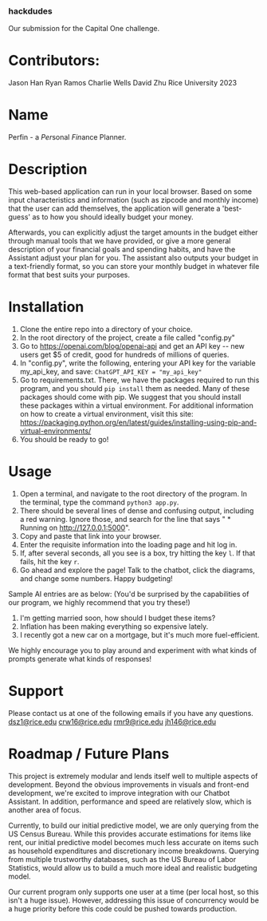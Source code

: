 ### hackdudes
Our submission for the Capital One challenge.

# Contributors:
Jason Han
Ryan Ramos
Charlie Wells
David Zhu
Rice University 2023

# Name

Perfin - a *Per*sonal *Fin*ance Planner.

# Description

This web-based application can run in your local browser. Based on some input characteristics and information (such as zipcode and monthly income) that the user can add themselves, the application will generate a 'best-guess' as to how you should ideally budget your money.

Afterwards, you can explicitly adjust the target amounts in the budget either through manual tools that we have provided, or give a more general description of your financial goals and spending habits, and have the Assistant adjust your plan for you. The assistant also outputs your budget in a text-friendly format, so you can store your monthly budget in whatever file format that best suits your purposes.

# Installation

1. Clone the entire repo into a directory of your choice. 
2. In the root directory of the project, create a file called "config.py"
3. Go to https://openai.com/blog/openai-api and get an API key -- new users get $5 of credit, good for hundreds of millions of queries.
4. In "config.py", write the following, entering your API key for the variable my_api_key, and save:
    `ChatGPT_API_KEY = "my_api_key"`
5. Go to requirements.txt. There, we have the packages required to run this program, and you should `pip install` them as needed. Many of these packages should come with pip. We suggest that you should install these packages within a virtual environment. For additional information on how to create a virtual environment, visit this site: https://packaging.python.org/en/latest/guides/installing-using-pip-and-virtual-environments/
6. You should be ready to go!

# Usage

1. Open a terminal, and navigate to the root directory of the program. In the terminal, type the command `python3 app.py`.
2. There should be several lines of dense and confusing output, including a red warning. Ignore those, and search for the line that says " * Running on http://127.0.0.1:5000". 
3. Copy and paste that link into your browser. 
4. Enter the requisite information into the loading page and hit log in. 
5. If, after several seconds, all you see is a box, try hitting the key `l`. If that fails, hit the key `r`.
6. Go ahead and explore the page! Talk to the chatbot, click the diagrams, and change some numbers. Happy budgeting!

Sample AI entries are as below: (You'd be surprised by the capabilities of our program, we highly recommend that you try these!)
1. I'm getting married soon, how should I budget these items?
2. Inflation has been making everything so expensive lately.
3. I recently got a new car on a mortgage, but it's much more fuel-efficient. 

We highly encourage you to play around and experiment with what kinds of prompts generate what kinds of responses! 

# Support
Please contact us at one of the following emails if you have any questions.
dsz1@rice.edu
crw16@rice.edu
rmr9@rice.edu
jh146@rice.edu

# Roadmap / Future Plans

This project is extremely modular and lends itself well to multiple aspects of development. Beyond the obvious improvements in visuals and front-end development, we're excited to improve integration with our Chatbot Assistant. In addition, performance and speed are relatively slow, which is another area of focus.

Currently, to build our initial predictive model, we are only querying from the US Census Bureau. While this provides accurate estimations for items like rent, our initial predictive model becomes much less accurate on items such as household expenditures and discretionary income breakdowns. Querying from multiple trustworthy databases, such as the US Bureau of Labor Statistics, would allow us to build a much more ideal and realistic budgeting model.

Our current program only supports one user at a time (per local host, so this isn't a huge issue). However, addressing this issue of concurrency would be a huge priority before this code could be pushed towards production.